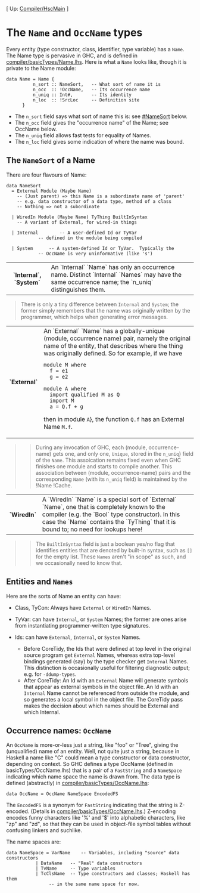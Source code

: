
\[ Up: [Compiler/HscMain](commentary/compiler/hsc-main) \]


# The `Name` and `OccName` types



Every entity (type constructor, class, identifier, type variable) has a `Name`. The Name type is pervasive in GHC, and is defined in [compiler/basicTypes/Name.lhs](/trac/ghc/browser/ghc/compiler/basicTypes/Name.lhs). Here is what a `Name` looks like, though it is private to the Name module:


```wiki
data Name = Name {
	      n_sort :: NameSort,	-- What sort of name it is
	      n_occ  :: !OccName,	-- Its occurrence name
	      n_uniq :: Int#,		-- Its identity
	      n_loc  :: !SrcLoc		-- Definition site
	  }
```

- The `n_sort` field says what sort of name this is: see [\#NameSort](wiki-start#) below. 
- The `n_occ` field gives the "occurrence name" of the Name; see OccName below. 
- The `n_uniq` field allows fast tests for equality of Names. 
- The `n_loc` field gives some indication of where the name was bound. 

## The `NameSort` of a Name



There are four flavours of Name: 


```wiki
data NameSort
  = External Module (Maybe Name)
	-- (Just parent) => this Name is a subordinate name of 'parent'
	-- e.g. data constructor of a data type, method of a class
	-- Nothing => not a subordinate
 
  | WiredIn Module (Maybe Name) TyThing BuiltInSyntax
	-- A variant of External, for wired-in things

  | Internal		-- A user-defined Id or TyVar
			-- defined in the module being compiled

  | System		-- A system-defined Id or TyVar.  Typically the
			-- OccName is very uninformative (like 's')
```

<table><tr><th>`Internal`, `System`</th>
<td>
An `Internal` `Name` has only an occurrence name. Distinct `Internal` `Names` may have the same occurrence name; the `n_uniq` distinguishes them.  
</td></tr></table>


>
>
> There is only a tiny difference between `Internal` and `System`; the former simply remembers that the name was originally written by the programmer, which helps when generating error messages.
>
>

<table><tr><th>`External`</th>
<td>
An `External` `Name` has a globally-unique (module, occurrence name) pair, namely the original name of the entity, that describes where the thing was originally defined. So for example, if we have 

```wiki
module M where
  f = e1
  g = e2

module A where
  import qualified M as Q
  import M
  a = Q.f + g
```

then in module `A`}, the function `Q.f` has an External Name `M.f`.
</td></tr></table>


>
> >
> >
> > During any invocation of GHC, each (module, occurrence-name) gets one, and only one, `Unique`, stored in the `n_uniq`} field of the `Name`.  This assoication remains fixed even when GHC finishes one module and starts to compile another.  This association between (module, occurrence-name) pairs and the corresponding `Name` (with its `n_uniq` field) is maintained by the !Name !Cache.
> >
> >
>

<table><tr><th>`WiredIn`</th>
<td>
A `WiredIn` `Name` is a special sort of `External` `Name`, one that is completely known to the compiler (e.g. the `Bool` type constructor).  In this case the `Name` contains the `TyThing` that it is bound to; no need for lookups here!  
</td></tr></table>


>
> >
> >
> > The `BuiltInSyntax` field is just a boolean yes/no flag that identifies entities that are denoted by built-in syntax, such as `[]` for the empty list.  These `Names` aren't "in scope" as such, and we occasionally need to know that.
> >
> >
>

## Entities and `Names`



Here are the sorts of Name an entity can have: 


- Class, TyCon: Always have `External` or `WiredIn` Names. 

- TyVar: can have `Internal`, or `System` Names; the former are ones arise from instantiating programmer-written type signatures.

- Ids: can have `External`, `Internal`, or `System` Names. 

  - Before CoreTidy, the Ids that were defined at top level in the original source program get `External` Names, whereas extra top-level bindings generated (say) by the type checker get `Internal` Names. This distinction is occasionally useful for filtering diagnostic output; e.g. for `-ddump-types`. 
  - After CoreTidy: An Id with an `External` Name will generate symbols that appear as external symbols in the object file. An Id with an `Internal` Name cannot be referenced from outside the module, and so generates a local symbol in the object file. The CoreTidy pass makes the decision about which names should be External and which Internal. 

## Occurrence names: `OccName`



An `OccName` is more-or-less just a string, like "foo" or "Tree", giving the (unqualified) name of an entity. 
Well, not quite just a string, because in Haskell a name like "C" could mean a type constructor or data constructor, depending on context. So GHC defines a type OccName (defined in basicTypes/OccName.lhs) that is a pair of a `FastString` and a `NameSpace` indicating which name space the name is drawn from. The data type is defined (abstractly) in [compiler/basicTypes/OccName.lhs](/trac/ghc/browser/ghc/compiler/basicTypes/OccName.lhs):


```wiki
data OccName = OccName NameSpace EncodedFS
```


The `EncodedFS` is a synonym for `FastString` indicating that the string is Z-encoded. (Details in [compiler/basicTypes/OccName.lhs](/trac/ghc/browser/ghc/compiler/basicTypes/OccName.lhs).) Z-encoding encodes funny characters like '%' and '$' into alphabetic characters, like "zp" and "zd", so that they can be used in object-file symbol tables without confusing linkers and suchlike. 



The name spaces are: 


```wiki
data NameSpace = VarName	-- Variables, including "source" data constructors
	       | DataName	-- "Real" data constructors 
	       | TvName		-- Type variables
	       | TcClsName	-- Type constructors and classes; Haskell has them
				-- in the same name space for now.
```